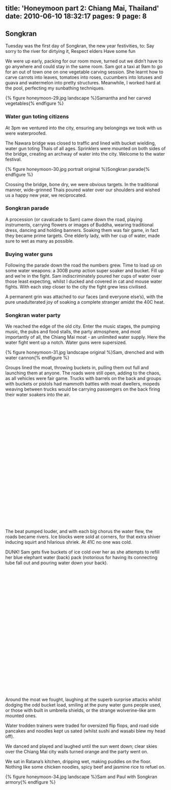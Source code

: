 title: 'Honeymoon part 2: Chiang Mai, Thailand'
date: 2010-06-10 18:32:17
pages: 9
page: 8
---

## Songkran

Tuesday was the first day of Songkran, the new year festivities, to:
Say sorry to the river for dirtying it,
Respect elders
Have some fun

We were up early, packing for our room move, turned out we didn’t have to go anywhere and could stay in the same room. Sam got a taxi at 9am to go for an out of town one on one vegetable carving session. She learnt how to carve carrots into leaves, tomatoes into roses, cucumbers into lotuses and guava and watermelon into pretty structures. Meanwhile, I worked hard at the pool, perfecting my sunbathing techniques.

{% figure honeymoon-29.jpg landscape %}Samantha and her carved vegetables{% endfigure %}

### Water gun toting citizens

At 3pm we ventured into the city, ensuring any belongings we took with us were waterproofed.

The Nawara bridge was closed to traffic and lined with bucket wielding, water gun toting Thais of all ages. Sprinklers were mounted on both sides of the bridge, creating an archway of water into the city. Welcome to the water festival.

{% figure honeymoon-30.jpg portrait original %}Songkran parade{% endfigure %}

Crossing the bridge, bone dry, we were obvious targets. In the traditional manner, wide-grinned Thais poured water over our shoulders and wished us a happy new year, we reciprocated.

### Songkran parade

A procession (or cavalcade to Sam) came down the road, playing instruments, carrying flowers or images of Buddha, wearing traditional dress, dancing and holding banners. Soaking them was fair game, in fact they became prime targets. One elderly lady, with her cup of water, made sure to wet as many as possible.

### Buying water guns

Following the parade down the road the numbers grew. Time to load up on some water weapons: a 300B pump action super soaker and bucket. Fill up and we’re in the fight. Sam indiscriminately poured her cups of water over those least expecting, whilst I ducked and covered in cat and mouse water fights. With each step closer to the city the fight grew less civilised.

A permanent grin was attached to our faces (and everyone else’s), with the pure unadulterated joy of soaking a complete stranger amidst the 40C heat.

### Songkran water party

We reached the edge of the old city. Enter the music stages, the pumping music, the pubs and food stalls, the party atmosphere, and most importantly of all, the Chiang Mai moat - an unlimited water supply. Here the water fight went up a notch. Water guns were supersized.

{% figure honeymoon-31.jpg landscape original %}Sam, drenched and with water cannon{% endfigure %}

Groups lined the moat, throwing buckets in, pulling them out full and launching them at anyone. The roads were still open, adding to the chaos, as all vehicles were fair game. Trucks with barrels on the back and groups with buckets or pistols had mammoth battles with moat dwellers, mopeds weaving between trucks would be carrying passengers on the back firing their water soakers into the air.

<object width="480" height="385"><param name="movie" value="http://www.youtube.com/v/kqkvPkT78Nw&hl=en_GB&fs=1&"></param><param name="allowFullScreen" value="true"></param><param name="allowscriptaccess" value="always"></param><embed src="http://www.youtube.com/v/kqkvPkT78Nw&hl=en_GB&fs=1&" type="application/x-shockwave-flash" allowscriptaccess="always" allowfullscreen="true" width="480" height="385"></embed></object>

The beat pumped louder, and with each big chorus the water flew, the roads became rivers. Ice blocks were sold at corners, for that extra shiver inducing squirt and hilarious shriek. At 41C no one was cold.

DUNK! Sam gets five buckets of ice cold over her as she attempts to refill her blue elephant water (back) pack (notorious for having its connecting tube fall out and pouring water down your back).

<object width="480" height="385"><param name="movie" value="http://www.youtube.com/v/JKpYPGzUqec&hl=en_GB&fs=1&"></param><param name="allowFullScreen" value="true"></param><param name="allowscriptaccess" value="always"></param><embed src="http://www.youtube.com/v/JKpYPGzUqec&hl=en_GB&fs=1&" type="application/x-shockwave-flash" allowscriptaccess="always" allowfullscreen="true" width="480" height="385"></embed></object>

Around the moat we fought, laughing at the superb surprise attacks whilst dodging the odd bucket load, smiling at the puny water guns people used, or those with built in umbrella shields, or the strange wolverine-like arm mounted ones.

Water trodden trainers were traded for oversized flip flops, and road side pancakes and noodles kept us sated (whilst sushi and wasabi blew my head off).

We danced and played and laughed until the sun went down; clear skies over the Chiang Mai city walls turned orange and the party went on.

We sat in Ratana’s kitchen, dripping wet, making puddles on the floor. Nothing like some chicken noodles, spicy beef and jasmine rice to refuel on.

{% figure honeymoon-34.jpg landscape %}Sam and Paul with Songkran armory{% endfigure %}
